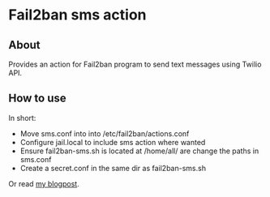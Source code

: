 # Fail2ban sms action

## About

Provides an action for Fail2ban program to send text messages using Twilio API.
## How to use

In short:
* Move sms.conf into into /etc/fail2ban/actions.conf
* Configure jail.local to include sms action where wanted
* Ensure fail2ban-sms.sh is located at /home/all/ are change the paths in sms.conf
* Create a secret.conf in the same dir as fail2ban-sms.sh

Or read [my blogpost](http://toonketels.github.com/post/2013-03-23-fail2ban-send-sms-user-banned/).

